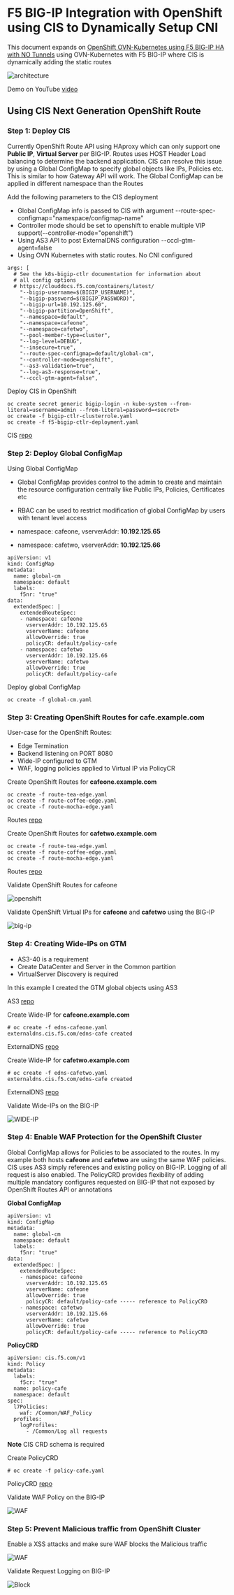 # F5 BIG-IP Integration with OpenShift using CIS to Dynamically Setup CNI 

This document expands on [OpenShift OVN-Kubernetes using F5 BIG-IP HA with NO Tunnels](https://github.com/mdditt2000/k8s-bigip-ctlr/tree/main/user_guides/ovn-kubernetes-ha#readme) using OVN-Kubernetes with F5 BIG-IP where CIS is dynamically adding the static routes

![architecture](https://github.com/mdditt2000/openshift-4-11/blob/main/next-gen-routes-2-13/diagram/2023-04-05_10-31-46.png)

Demo on YouTube [video]()

## Using CIS Next Generation OpenShift Route

### Step 1: Deploy CIS

Currently OpenShift Route API using HAproxy which can only support one **Public IP**, **Virtual Server** per BIG-IP. Routes uses HOST Header Load balancing to determine the backend application. CIS can resolve this issue by using a Global ConfigMap to specify global objects like IPs, Policies etc. This is similar to how Gateway API will work. The Global ConfigMap can be applied in different namespace than the Routes

Add the following parameters to the CIS deployment

* Global ConfigMap info is passed to CIS with argument --route-spec-configmap="namespace/configmap-name"
* Controller mode should be set to openshift to enable multiple VIP support(--controller-mode="openshift")
* Using AS3 API to post ExternalDNS configuration --cccl-gtm-agent=false
* Using OVN Kubernetes with static routes. No CNI configured

```
args: [
  # See the k8s-bigip-ctlr documentation for information about
  # all config options
  # https://clouddocs.f5.com/containers/latest/
    "--bigip-username=$(BIGIP_USERNAME)",
    "--bigip-password=$(BIGIP_PASSWORD)",
    "--bigip-url=10.192.125.60",
    "--bigip-partition=OpenShift",
    "--namespace=default",
    "--namespace=cafeone",
    "--namespace=cafetwo",
    "--pool-member-type=cluster",
    "--log-level=DEBUG",
    "--insecure=true",
    "--route-spec-configmap=default/global-cm",
    "--controller-mode=openshift",
    "--as3-validation=true",
    "--log-as3-response=true",
    "--cccl-gtm-agent=false",
```

Deploy CIS in OpenShift

```
oc create secret generic bigip-login -n kube-system --from-literal=username=admin --from-literal=password=<secret>
oc create -f bigip-ctlr-clusterrole.yaml
oc create -f f5-bigip-ctlr-deployment.yaml
```

CIS [repo](https://github.com/mdditt2000/openshift-4-11/tree/main/next-gen-routes-2-11/cis)

### Step 2: Deploy Global ConfigMap

Using Global ConfigMap

* Global ConfigMap provides control to the admin to create and maintain the resource configuration centrally like Public IPs, Policies, Certificates etc
* RBAC can be used to restrict modification of global ConfigMap by users with tenant level access

* namespace: cafeone, vserverAddr: **10.192.125.65**
* namespace: cafetwo, vserverAddr: **10.192.125.66**

```
apiVersion: v1
kind: ConfigMap
metadata:
  name: global-cm
  namespace: default
  labels:
    f5nr: "true"
data:
  extendedSpec: |
    extendedRouteSpec:
    - namespace: cafeone
      vserverAddr: 10.192.125.65
      vserverName: cafeone
      allowOverride: true
      policyCR: default/policy-cafe
    - namespace: cafetwo
      vserverAddr: 10.192.125.66
      vserverName: cafetwo
      allowOverride: true
      policyCR: default/policy-cafe
```

Deploy global ConfigMap

```
oc create -f global-cm.yaml
```

### Step 3: Creating OpenShift Routes for cafe.example.com

User-case for the OpenShift Routes:

- Edge Termination
- Backend listening on PORT 8080
- Wide-IP configured to GTM
- WAF, logging policies applied to Virtual IP via PolicyCR

Create OpenShift Routes for **cafeone.example.com**

```
oc create -f route-tea-edge.yaml
oc create -f route-coffee-edge.yaml
oc create -f route-mocha-edge.yaml
```
Routes [repo](https://github.com/mdditt2000/openshift-4-11/tree/main/next-gen-routes-2-11/ocp-route/cafeone/route)

Create OpenShift Routes for **cafetwo.example.com**

```
oc create -f route-tea-edge.yaml
oc create -f route-coffee-edge.yaml
oc create -f route-mocha-edge.yaml
```
Routes [repo](https://github.com/mdditt2000/openshift-4-11/tree/main/next-gen-routes-2-11/ocp-route/cafetwo/route)

Validate OpenShift Routes for cafeone

![openshift](https://github.com/mdditt2000/openshift-4-11/blob/main/next-gen-routes-2-11/diagram/2022-12-06_16-49-29.png)

Validate OpenShift Virtual IPs for **cafeone** and **cafetwo** using the BIG-IP

![big-ip](https://github.com/mdditt2000/openshift-4-11/blob/main/next-gen-routes-2-11/diagram/2022-12-06_16-50-18.png)

### Step 4: Creating Wide-IPs on GTM

* AS3-40 is a requirement
* Create DataCenter and Server in the Common partition
* VirtualServer Discovery is required

In this example I created the GTM global objects using AS3

AS3 [repo](https://github.com/mdditt2000/openshift-4-11/blob/main/next-gen-routes-2-11/bigip-gslb-common/bigip-gslb-common.json)

Create Wide-IP for **cafeone.example.com**

```
# oc create -f edns-cafeone.yaml
externaldns.cis.f5.com/edns-cafe created
```

ExternalDNS [repo](https://github.com/mdditt2000/openshift-4-11/tree/main/next-gen-routes-2-11/ocp-route/cafeone/crd)

Create Wide-IP for **cafetwo.example.com**

```
# oc create -f edns-cafetwo.yaml
externaldns.cis.f5.com/edns-cafe created
```

ExternalDNS [repo](https://github.com/mdditt2000/openshift-4-11/tree/main/next-gen-routes-2-11/ocp-route/cafetwo/crd)

Validate Wide-IPs on the BIG-IP

![WIDE-IP](https://github.com/mdditt2000/openshift-4-11/blob/main/next-gen-routes-2-11/diagram/2022-12-06_17-03-01.png)

### Step 4: Enable WAF Protection for the OpenShift Cluster

Global ConfigMap allows for Policies to be associated to the routes. In my example both hosts **cafeone** and **cafetwo**  are using the same WAF policies. CIS uses AS3 simply references and existing policy on BIG-IP. Logging of all request is also enabled. The PolicyCRD provides flexibility of adding multiple mandatory configures requested on BIG-IP that not exposed by OpenShift Routes API or annotations 

**Global ConfigMap**

```
apiVersion: v1
kind: ConfigMap
metadata:
  name: global-cm
  namespace: default
  labels:
    f5nr: "true"
data:
  extendedSpec: |
    extendedRouteSpec:
    - namespace: cafeone
      vserverAddr: 10.192.125.65
      vserverName: cafeone
      allowOverride: true
      policyCR: default/policy-cafe ----- reference to PolicyCRD
    - namespace: cafetwo
      vserverAddr: 10.192.125.66
      vserverName: cafetwo
      allowOverride: true
      policyCR: default/policy-cafe ----- reference to PolicyCRD
```

**PolicyCRD**

```
apiVersion: cis.f5.com/v1
kind: Policy
metadata: 
  labels: 
    f5cr: "true"
  name: policy-cafe
  namespace: default
spec:
  l7Policies:
    waf: /Common/WAF_Policy
  profiles: 
    logProfiles: 
      - /Common/Log all requests
```

**Note** CIS CRD schema is required

Create PolicyCRD

```
# oc create -f policy-cafe.yaml
```

PolicyCRD [repo](https://github.com/mdditt2000/openshift-4-11/blob/main/next-gen-routes-2-11/ocp-route/cafeone/crd/policy-cafe.yaml)

Validate WAF Policy on the BIG-IP

![WAF](https://github.com/mdditt2000/openshift-4-11/blob/main/next-gen-routes-2-11/diagram/2022-12-06_17-39-38.png)

### Step 5: Prevent Malicious traffic from OpenShift Cluster

Enable a XSS attacks and make sure WAF blocks the Malicious traffic

![WAF](https://github.com/mdditt2000/openshift-4-11/blob/main/next-gen-routes-2-11/diagram/2022-12-06_17-45-12.png)

Validate Request Logging on BIG-IP 

![Block](https://github.com/mdditt2000/openshift-4-11/blob/main/next-gen-routes-2-11/diagram/2022-12-06_17-50-16.png)